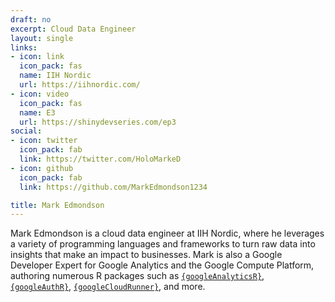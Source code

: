 ```yaml
---
draft: no
excerpt: Cloud Data Engineer
layout: single
links:
- icon: link
  icon_pack: fas
  name: IIH Nordic
  url: https://iihnordic.com/
- icon: video
  icon_pack: fas
  name: E3
  url: https://shinydevseries.com/ep3
social:
- icon: twitter
  icon_pack: fab
  link: https://twitter.com/HoloMarkeD
- icon: github
  icon_pack: fab
  link: https://github.com/MarkEdmondson1234

title: Mark Edmondson
---
```


Mark Edmondson is a cloud data engineer at IIH Nordic, where he leverages a variety of programming languages and frameworks to turn raw data into insights that make an impact to businesses. Mark is also a Google Developer Expert for Google Analytics and the Google Compute Platform, authoring numerous R packages such as [`{googleAnalyticsR}`](http://code.markedmondson.me/googleAnalyticsR), [`{googleAuthR}`](https://code.markedmondson.me/googleAuthR), [`{googleCloudRunner}`](https://code.markedmondson.me/googleCloudRunner), and more.